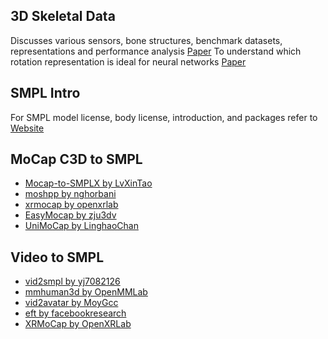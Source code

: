 ## 3D Skeletal Data
Discusses various sensors, bone structures, benchmark datasets, representations and performance analysis [Paper](https://www.sciencedirect.com/science/article/pii/S1077314217300279)
To understand which rotation representation is ideal for neural networks [Paper](https://openaccess.thecvf.com/content_CVPR_2019/papers/Zhou_On_the_Continuity_of_Rotation_Representations_in_Neural_Networks_CVPR_2019_paper.pdf)

## SMPL Intro
For SMPL model license, body license, introduction, and packages refer to [Website](https://smpl.is.tue.mpg.de/)

## MoCap C3D to SMPL
- [Mocap-to-SMPLX by LvXinTao](https://github.com/LvXinTao/Mocap-to-SMPLX)
- [moshpp by nghorbani](https://github.com/nghorbani/moshpp)
- [xrmocap by openxrlab](https://github.com/openxrlab/xrmocap)
- [EasyMocap by zju3dv](https://github.com/zju3dv/EasyMocap)
- [UniMoCap by LinghaoChan](https://github.com/LinghaoChan/UniMoCap)

## Video to SMPL
- [vid2smpl by yj7082126](https://github.com/yj7082126/vid2smpl?utm_source=chatgpt.com)
- [mmhuman3d by OpenMMLab](https://mmhuman3d.readthedocs.io/en/latest/getting_started.html?utm_source=chatgpt.com)
- [vid2avatar by MoyGcc](https://github.com/MoyGcc/vid2avatar?utm_source=chatgpt.com)
- [eft by facebookresearch](https://github.com/facebookresearch/eft/blob/main/README_bodymocap.md?utm_source=chatgpt.com)
- [XRMoCap by OpenXRLab](https://xrmocap.readthedocs.io/en/latest/getting_started.html?utm_source=chatgpt.com)
  
